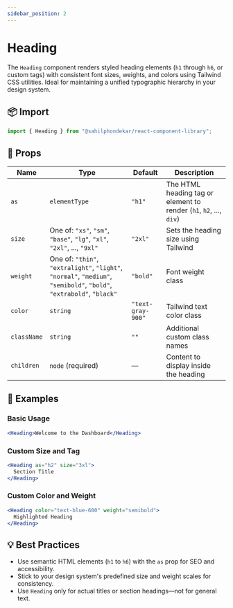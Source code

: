 ```yaml
---
sidebar_position: 2
---
```


# Heading

The `Heading` component renders styled heading elements (`h1` through `h6`, or custom tags) with consistent font sizes, weights, and colors using Tailwind CSS utilities. Ideal for maintaining a unified typographic hierarchy in your design system.

## 📦 Import

```js
import { Heading } from "@sahilphondekar/react-component-library";
```

## 🧱 Props

| Name        | Type                                  | Default             | Description |
|-------------|---------------------------------------|---------------------|-------------|
| `as`        | `elementType`                         | `"h1"`              | The HTML heading tag or element to render (`h1`, `h2`, ..., `div`) |
| `size`      | One of: `"xs"`, `"sm"`, `"base"`, `"lg"`, `"xl"`, `"2xl"`, ..., `"9xl"` | `"2xl"`            | Sets the heading size using Tailwind |
| `weight`    | One of: `"thin"`, `"extralight"`, `"light"`, `"normal"`, `"medium"`, `"semibold"`, `"bold"`, `"extrabold"`, `"black"` | `"bold"` | Font weight class |
| `color`     | `string`                              | `"text-gray-900"`   | Tailwind text color class |
| `className` | `string`                              | `""`                | Additional custom class names |
| `children`  | `node` (required)                     | —                   | Content to display inside the heading |

## 🚀 Examples

### Basic Usage

```jsx
<Heading>Welcome to the Dashboard</Heading>
```

### Custom Size and Tag

```jsx
<Heading as="h2" size="3xl">
  Section Title
</Heading>
```

### Custom Color and Weight

```jsx
<Heading color="text-blue-600" weight="semibold">
  Highlighted Heading
</Heading>
```

## 💡 Best Practices

- Use semantic HTML elements (`h1` to `h6`) with the `as` prop for SEO and accessibility.
- Stick to your design system's predefined size and weight scales for consistency.
- Use `Heading` only for actual titles or section headings—not for general text.